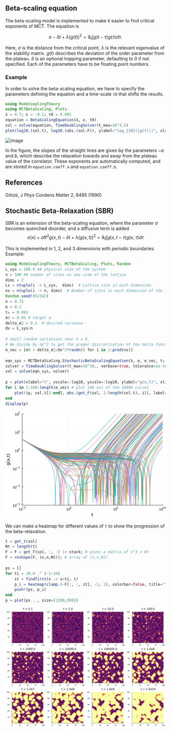 ## Beta-scaling equation

The beta-scaling model is implemented to make it easier to find critical exponents of MCT. The equation is

$$\sigma - \delta t + \lambda (g(t))^2 = \partial_t∫g(t-\tau)g(\tau)d\tau.$$

Here, $\sigma$ is the distance from the critical point, $\lambda$ is the relevant eigenvalue of the stability matrix. $g(t)$ describes the deviation of the order parameter from the plateau. $\delta$ is an optional hopping parameter, defaulting to 0 if not specified. Each of the parameters have to be floating point numbers.  


### Example
In order to solve the beta-scaling equation, we have to specify the parameters defining the equation and a time-scale `t0` that shifts the results. 
```julia
using ModeCouplingTheory
using MCTBetaScaling, Plots
λ = 0.7; ϵ = -0.1; t0 = 0.001
equation = BetaScalingEquation(λ, ϵ, t0)
sol = solve(equation, TimeDoublingSolver(t_max=10^4.))
plot(log10.(sol.t), log10.(abs.(sol.F)), ylabel="log_{10}(|g(t)|)", xlabel="log_{10}(t)", label="g(t)")
```

![image](images/beta.png)

In the figure, the slopes of the straight lines are given by the parameters $-a$ and $b$, which describe the relaxation towards and away from the plateau value of the correlator. These exponents are automatically computed, and are stored in `equation.coeff.a` and `equation.coeff.b`.

## References
Götze, J Phys Condens Matter 2, 8485 (1990)


## Stochastic Beta-Relaxation (SBR)

SBR is an extension of the beta-scaling equation, where the parameter $\sigma$ becomes quenched disorder, and a diffusive term is added
$$\sigma(x) + \alpha \nabla^2 g(x,t) - \delta t + \lambda (g(x,t))^2 = \partial_t \int g(x,t-\tau)g(x,\tau)d\tau$$

This is implemented in 1, 2, and 3 dimensions with periodic boundaries. Example:

```julia
using ModeCouplingTheory, MCTBetaScaling, Plots, Random
L_sys = 100.0 ## physical size of the system
n = 100 ## number of sites on one side of the lattice
dims = 2 
Ls = ntuple(i -> L_sys,  dims)  # Lattice size in each dimension
ns = ntuple(i -> n, dims)  # Number of sites in each dimension of the lattice
Random.seed!(52342)
λ = 0.75
α = 0.1
t₀ = 0.001
σ0 = 0.05 # target σ
delta_σ2 = 0.1  # desired variance
dx = L_sys/n

# small random variations near σ = 0. 
# We divide by dx^2 to get the proper discretization of the delta function
σ_vec = [σ0 + delta_σ2/dx^2*randn() for i in 1:prod(ns)]  

eqn_sys = MCTBetaScaling.StochasticBetaScalingEquation(λ, α, σ_vec, t₀, Ls, ns)
solver = TimeDoublingSolver(t_max=10^10., verbose=true, tolerance=1e-10, N=16, Δt=1e-5)
sol = solve(eqn_sys, solver)

p = plot(xlabel="t", xscale=:log10, yscale=:log10, ylabel="g(x,t)", xlims=(10^-5, 10^10), ylims=(10^-3, 10^2))
for i in 1:100:length(σ_vec) # plot 100 out of the 10000 curves
    plot!(p, sol.t[2:end], abs.(get_F(sol, 2:length(sol.t), i)), label=nothing)
end
display(p)
```
![image](images/SBR.png)


We can make a heatmap for different values of `t` to show the progression of the beta-relaxation.

```julia
t = get_t(sol)
Nt = length(t)
F = F = get_F(sol, :, :) |> stack; # gives a matrix of n^3 x Nt
F = reshape(F, (n,n,Nt)); # array of (n,n,Nt)

ps = []
for ti = 10.0 .^ (-1:10)
    it = findfirst(x -> x>ti, t)
    p_i = heatmap(clamp.(-F[:, :, it], -1, 1), colorbar=false, title="t = $ti", aspect_ratio=1.0)
    push!(ps, p_i)
end
p = plot(ps..., size=(1200,900))

```
![image](images/SBR_hm.png)
